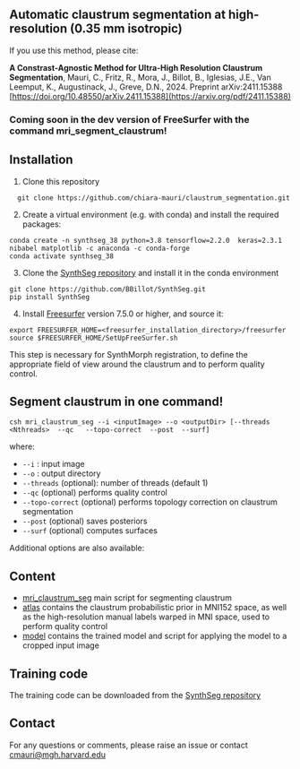 ## Automatic claustrum segmentation at high-resolution (0.35 mm isotropic)

If you use this method, please cite:

**A Constrast-Agnostic Method for Ultra-High Resolution Claustrum Segmentation**, Mauri, C., Fritz, R., Mora, J., Billot, B., Iglesias, J.E., Van Leemput, K., Augustinack, J., Greve, D.N., 2024. Preprint 	arXiv:2411.15388 [https://doi.org/10.48550/arXiv.2411.15388](https://arxiv.org/pdf/2411.15388)

### Coming soon in the dev version of FreeSurfer with the command mri_segment_claustrum! 


## Installation

1. Clone this repository

```
  git clone https://github.com/chiara-mauri/claustrum_segmentation.git
```

2. Create a virtual environment (e.g. with conda) and install the required packages:

```
conda create -n synthseg_38 python=3.8 tensorflow=2.2.0  keras=2.3.1 nibabel matplotlib -c anaconda -c conda-forge
conda activate synthseg_38
```

3. Clone the [SynthSeg repository](https://github.com/BBillot/SynthSeg.git) and install it in the conda environment

```
git clone https://github.com/BBillot/SynthSeg.git 
pip install SynthSeg
```

4. Install [Freesurfer](https://surfer.nmr.mgh.harvard.edu/fswiki/DownloadAndInstall) version 7.5.0 or higher, and source it:

```
export FREESURFER_HOME=<freesurfer_installation_directory>/freesurfer
source $FREESURFER_HOME/SetUpFreeSurfer.sh
```
This step is necessary for SynthMorph registration, to define the appropriate field of view around the claustrum and to perform quality control.

## Segment claustrum in one command!

```
csh mri_claustrum_seg --i <inputImage> --o <outputDir> [--threads <Nthreads>  --qc   --topo-correct  --post  --surf]
```

where:

- ```--i``` : input image
- ```--o``` : output directory
- ```--threads``` (optional): number of threads (default 1)
- ```--qc``` (optional) performs quality control
- ```--topo-correct``` (optional) performs topology correction on claustrum segmentation 
- ```--post``` (optional) saves posteriors 
- ```--surf``` (optional) computes surfaces

Additional options are also available:  

## Content

- [mri_claustrum_seg](./mri_claustrum_seg) main script for segmenting claustrum
- [atlas](./atlas/) contains the claustrum probabilistic prior in MNI152 space, as well as the high-resolution manual labels warped in MNI space, used to perform quality control
- [model](./model/) contains the trained model and script for applying the model to a cropped input image


## Training code

The training code can be downloaded from the [SynthSeg repository](https://github.com/BBillot/SynthSeg.git)

## Contact
For any questions or comments, please raise an issue or contact cmauri@mgh.harvard.edu
 
